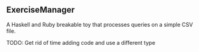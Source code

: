ExerciseManager
----

A Haskell and Ruby breakable toy that processes queries on a simple CSV file.

TODO: Get rid of time adding code and use a different type
